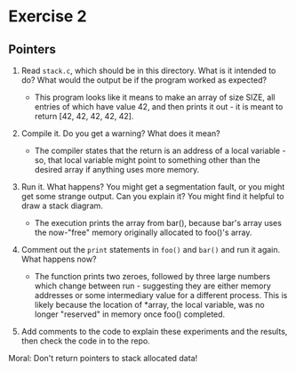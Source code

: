 # Exercise 2
## Pointers


1.  Read `stack.c`, which should be in this directory.  What is it
intended to do?  What would the output be if the program worked as
expected?
	- This program looks like it means to make an array of size SIZE, all entries of which have value 42, and then prints it out - it is meant to return [42, 42, 42, 42, 42].

2.  Compile it.  Do you get a warning?  What does it mean?
	- The compiler states that the return is an address of a local variable - so, that local variable might point to something other than the desired array if anything uses more memory.

3.  Run it.  What happens?  You might get a segmentation fault, or you might get
some strange output.  Can you explain it?  You might find it
helpful to draw a stack diagram.
	- The execution prints the array from bar(), because bar's array uses the now-"free" memory originally allocated to foo()'s array.


4.  Comment out the `print` statements in `foo()` and `bar()` and run
it again.  What happens now?
	- The function prints two zeroes, followed by three large numbers which change between run - suggesting they are either memory addresses or some intermediary value for a different process. This is likely because the location of *array, the local variable, was no longer "reserved" in memory once foo() completed.


5.  Add comments to the code to explain these experiments and the results,
then check the code in to the repo.

Moral: Don't return pointers to stack allocated data!
